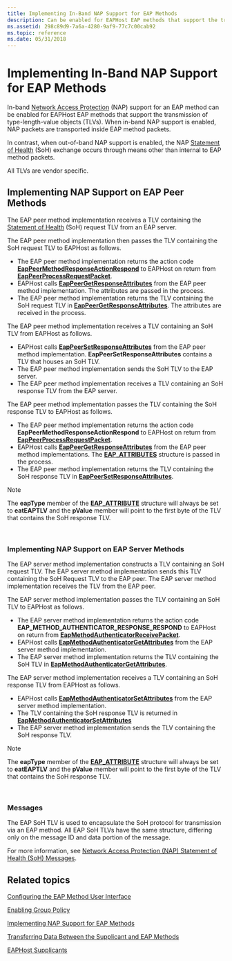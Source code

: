 ```yaml
---
title: Implementing In-Band NAP Support for EAP Methods
description: Can be enabled for EAPHost EAP methods that support the transmission of type-length-value objects (TLVs).
ms.assetid: 298c89d9-7a6a-4280-9af9-77c7c00cab92
ms.topic: reference
ms.date: 05/31/2018
---
```


# Implementing In-Band NAP Support for EAP Methods

In-band [Network Access Protection](/windows/desktop/NAP/network-access-protection-start-page) (NAP) support for an EAP method can be enabled for EAPHost EAP methods that support the transmission of type-length-value objects (TLVs). When in-band NAP support is enabled, NAP packets are transported inside EAP method packets.

In contrast, when out-of-band NAP support is enabled, the NAP [Statement of Health](Https//go.microsoft.com/fwlink/p/?linkid=83917) (SoH) exchange occurs through means other than internal to EAP method packets.

All TLVs are vendor specific.

## Implementing NAP Support on EAP Peer Methods

The EAP peer method implementation receives a TLV containing the [Statement of Health](Https//go.microsoft.com/fwlink/p/?linkid=83917) (SoH) request TLV from an EAP server.

The EAP peer method implementation then passes the TLV containing the SoH request TLV to EAPHost as follows.

-   The EAP peer method implementation returns the action code [**EapPeerMethodResponseActionRespond**](/windows/win32/api/eapauthenticatoractiondefine/ne-eapauthenticatoractiondefine-eappeermethodresponseaction) to EAPHost on return from [**EapPeerProcessRequestPacket**](/previous-versions/windows/desktop/api/eapmethodpeerapis/nf-eapmethodpeerapis-eappeerprocessrequestpacket).
-   EAPHost calls [**EapPeerGetResponseAttributes**](/previous-versions/windows/desktop/api/eapmethodpeerapis/nf-eapmethodpeerapis-eappeergetresponseattributes) from the EAP peer method implementation. The attributes are passed in the process.
-   The EAP peer method implementation returns the TLV containing the SoH request TLV in [**EapPeerGetResponseAttributes**](/previous-versions/windows/desktop/api/eapmethodpeerapis/nf-eapmethodpeerapis-eappeergetresponseattributes). The attributes are received in the process.

The EAP peer method implementation receives a TLV containing an SoH TLV from EAPHost as follows.

-   EAPHost calls [**EapPeerSetResponseAttributes**](/previous-versions/windows/desktop/api/eapmethodpeerapis/nf-eapmethodpeerapis-eappeersetresponseattributes) from the EAP peer method implementation. **EapPeerSetResponseAttributes** contains a TLV that houses an SoH TLV.
-   The EAP peer method implementation sends the SoH TLV to the EAP server.
-   The EAP peer method implementation receives a TLV containing an SoH response TLV from the EAP server.

The EAP peer method implementation passes the TLV containing the SoH response TLV to EAPHost as follows.

-   The EAP peer method implementation returns the action code **EapPeerMethodResponseActionRespond** to EAPHost on return from [**EapPeerProcessRequestPacket**](/previous-versions/windows/desktop/api/eapmethodpeerapis/nf-eapmethodpeerapis-eappeerprocessrequestpacket).
-   EAPHost calls [**EapPeerGetResponseAttributes**](/previous-versions/windows/desktop/api/eapmethodpeerapis/nf-eapmethodpeerapis-eappeergetresponseattributes) from the EAP peer method implementations. The [**EAP\_ATTRIBUTES**](/windows/desktop/api/eaptypes/ns-eaptypes-eap_attributes) structure is passed in the process.
-   The EAP peer method implementation returns the TLV containing the SoH response TLV in [**EapPeerSetResponseAttributes**](/previous-versions/windows/desktop/api/eapmethodpeerapis/nf-eapmethodpeerapis-eappeersetresponseattributes).

> [!Note]  
> The **eapType** member of the [**EAP\_ATTRIBUTE**](/windows/desktop/api/eaptypes/ns-eaptypes-eap_attribute) structure will always be set to **eatEAPTLV** and the **pValue** member will point to the first byte of the TLV that contains the SoH response TLV.

 

### Implementing NAP Support on EAP Server Methods

The EAP server method implementation constructs a TLV containing an SoH request TLV. The EAP server method implementation sends this TLV containing the SoH Request TLV to the EAP peer. The EAP server method implementation receives the TLV from the EAP peer.

The EAP server method implementation passes the TLV containing an SoH TLV to EAPHost as follows.

-   The EAP server method implementation returns the action code **EAP\_METHOD\_AUTHENTICATOR\_RESPONSE\_RESPOND** to EAPHost on return from [**EapMethodAuthenticatorReceivePacket**](/previous-versions/windows/desktop/api/eapmethodauthenticatorapis/nf-eapmethodauthenticatorapis-eapmethodauthenticatorreceivepacket).
-   EAPHost calls [**EapMethodAuthenticatorGetAttributes**](/previous-versions/windows/desktop/api/eapmethodauthenticatorapis/nf-eapmethodauthenticatorapis-eapmethodauthenticatorgetattributes) from the EAP server method implementation.
-   The EAP server method implementation returns the TLV containing the SoH TLV in [**EapMethodAuthenticatorGetAttributes**](/previous-versions/windows/desktop/api/eapmethodauthenticatorapis/nf-eapmethodauthenticatorapis-eapmethodauthenticatorgetattributes).

The EAP server method implementation receives a TLV containing an SoH response TLV from EAPHost as follows.

-   EAPHost calls [**EapMethodAuthenticatorSetAttributes**](/previous-versions/windows/desktop/api/eapmethodauthenticatorapis/nf-eapmethodauthenticatorapis-eapmethodauthenticatorsetattributes) from the EAP server method implementation.
-   The TLV containing the SoH response TLV is returned in [**EapMethodAuthenticatorSetAttributes**](/previous-versions/windows/desktop/api/eapmethodauthenticatorapis/nf-eapmethodauthenticatorapis-eapmethodauthenticatorsetattributes)
-   The EAP server method implementation sends the TLV containing the SoH response TLV.

> [!Note]  
> The **eapType** member of the [**EAP\_ATTRIBUTE**](/windows/desktop/api/eaptypes/ns-eaptypes-eap_attribute) structure will always be set to **eatEAPTLV** and the **pValue** member will point to the first byte of the TLV that contains the SoH response TLV.

 

### Messages

The EAP SoH TLV is used to encapsulate the SoH protocol for transmission via an EAP method. All EAP SoH TLVs have the same structure, differing only on the message ID and data portion of the message.

For more information, see [Network Access Protection (NAP) Statement of Health (SoH) Messages](Https//go.microsoft.com/fwlink/p/?linkid=83918).

## Related topics

<dl> <dt>

[Configuring the EAP Method User Interface](configuring-the-eap-method-user-interface.md)
</dt> <dt>

[Enabling Group Policy](enabling-group-policy.md)
</dt> <dt>

[Implementing NAP Support for EAP Methods](implementing-nap-for-eap-methods.md)
</dt> <dt>

[Transferring Data Between the Supplicant and EAP Methods](transferring-data-between-the-supplicant-and-eap-methods.md)
</dt> <dt>

[EAPHost Supplicants](eaphost-supplicants.md)
</dt> </dl>

 

 